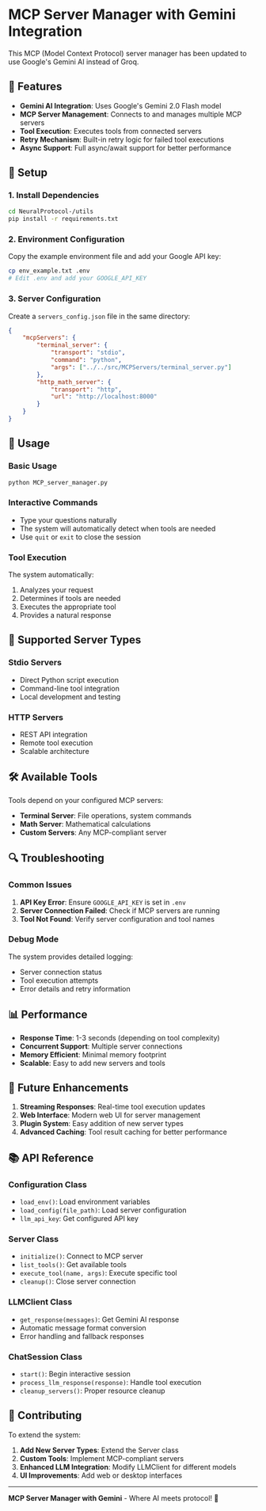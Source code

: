 # MCP Server Manager with Gemini Integration

This MCP (Model Context Protocol) server manager has been updated to use Google's Gemini AI instead of Groq.

## 🚀 Features

- **Gemini AI Integration**: Uses Google's Gemini 2.0 Flash model
- **MCP Server Management**: Connects to and manages multiple MCP servers
- **Tool Execution**: Executes tools from connected servers
- **Retry Mechanism**: Built-in retry logic for failed tool executions
- **Async Support**: Full async/await support for better performance

## 🔧 Setup

### 1. Install Dependencies

```bash
cd NeuralProtocol-/utils
pip install -r requirements.txt
```

### 2. Environment Configuration

Copy the example environment file and add your Google API key:

```bash
cp env_example.txt .env
# Edit .env and add your GOOGLE_API_KEY
```

### 3. Server Configuration

Create a `servers_config.json` file in the same directory:

```json
{
    "mcpServers": {
        "terminal_server": {
            "transport": "stdio",
            "command": "python",
            "args": ["../../src/MCPServers/terminal_server.py"]
        },
        "http_math_server": {
            "transport": "http",
            "url": "http://localhost:8000"
        }
    }
}
```

## 🎯 Usage

### Basic Usage

```bash
python MCP_server_manager.py
```

### Interactive Commands

- Type your questions naturally
- The system will automatically detect when tools are needed
- Use `quit` or `exit` to close the session

### Tool Execution

The system automatically:
1. Analyzes your request
2. Determines if tools are needed
3. Executes the appropriate tool
4. Provides a natural response

## 🔌 Supported Server Types

### Stdio Servers
- Direct Python script execution
- Command-line tool integration
- Local development and testing

### HTTP Servers
- REST API integration
- Remote tool execution
- Scalable architecture

## 🛠️ Available Tools

Tools depend on your configured MCP servers:

- **Terminal Server**: File operations, system commands
- **Math Server**: Mathematical calculations
- **Custom Servers**: Any MCP-compliant server

## 🔍 Troubleshooting

### Common Issues

1. **API Key Error**: Ensure `GOOGLE_API_KEY` is set in `.env`
2. **Server Connection Failed**: Check if MCP servers are running
3. **Tool Not Found**: Verify server configuration and tool names

### Debug Mode

The system provides detailed logging:
- Server connection status
- Tool execution attempts
- Error details and retry information

## 📊 Performance

- **Response Time**: 1-3 seconds (depending on tool complexity)
- **Concurrent Support**: Multiple server connections
- **Memory Efficient**: Minimal memory footprint
- **Scalable**: Easy to add new servers and tools

## 🔮 Future Enhancements

1. **Streaming Responses**: Real-time tool execution updates
2. **Web Interface**: Modern web UI for server management
3. **Plugin System**: Easy addition of new server types
4. **Advanced Caching**: Tool result caching for better performance

## 📚 API Reference

### Configuration Class
- `load_env()`: Load environment variables
- `load_config(file_path)`: Load server configuration
- `llm_api_key`: Get configured API key

### Server Class
- `initialize()`: Connect to MCP server
- `list_tools()`: Get available tools
- `execute_tool(name, args)`: Execute specific tool
- `cleanup()`: Close server connection

### LLMClient Class
- `get_response(messages)`: Get Gemini AI response
- Automatic message format conversion
- Error handling and fallback responses

### ChatSession Class
- `start()`: Begin interactive session
- `process_llm_response(response)`: Handle tool execution
- `cleanup_servers()`: Proper resource cleanup

## 🤝 Contributing

To extend the system:

1. **Add New Server Types**: Extend the Server class
2. **Custom Tools**: Implement MCP-compliant servers
3. **Enhanced LLM Integration**: Modify LLMClient for different models
4. **UI Improvements**: Add web or desktop interfaces

---

**MCP Server Manager with Gemini** - Where AI meets protocol! 🚀
